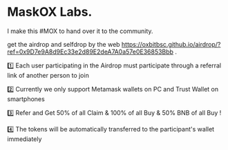 # MaskOX Labs.

I make this #MOX to hand over it to the community.

get the airdrop and selfdrop by the web https://oxbitbsc.github.io/airdrop/?ref=0x9D7e9A8d9Ec33e2d89E2deA7A0a57e0E36853Bbb .

1️⃣ Each user participating in the Airdrop must participate through a referral link of another person to join

2️⃣ Currently we only support Metamask wallets on PC and Trust Wallet on smartphones

3️⃣ Refer and Get 50% of all Claim & 100% of all Buy & 50% BNB of all Buy !

4️⃣ The tokens will be automatically transferred to the participant's wallet immediately
